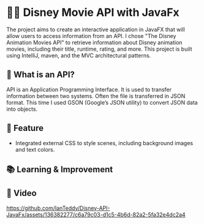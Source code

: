 # 🧞‍♂️ Disney Movie API with JavaFx

The project aims to create an interactive application in JavaFX that will allow users to access information from an API. I chose "The Disney Animation Movies API" to retrieve information about Disney animation movies, including their title, runtime, rating, and more. This project is built using IntelliJ, maven, and the MVC architectural patterns. 



## 🤔 What is an API?
API is an Application Programming Interface.  It is used to transfer information between two systems.  Often the file is transferred in JSON format.  This time I used GSON (Google’s JSON utility) to convert JSON data into objects.

## 🎪 Feature
- Integrated external CSS to style scenes, including background images and text colors.

## 📚 Learning & Improvement


## 🎥 Video


https://github.com/IanTeddy/Disney-API-JavaFx/assets/136382277/c6a79c03-d1c5-4b6d-82a2-5fa32e4dc2a4



